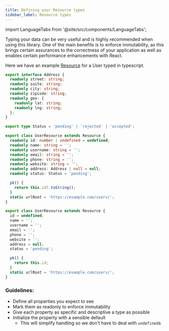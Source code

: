 ```yaml
---
title: Defining your Resource types
sidebar_label: Resource types
---
```

import LanguageTabs from '@site/src/components/LanguageTabs';

Typing your data can be very useful and is highly recommended when using this library.
One of the main benefits is to enforce immutability, as this brings certain assurances
to the correctness of your application as well as enables certain performance enhancements
with React.

Here we have an example [Resource](../api/Resource.md) for a User typed in typescript.

<LanguageTabs>

```typescript
export interface Address {
  readonly street: string;
  readonly suite: string;
  readonly city: string;
  readonly zipcode: string;
  readonly geo: {
    readonly lat: string;
    readonly lng: string;
  };
}

export type Status = 'pending' | 'rejected' | 'accepted';

export class UserResource extends Resource {
  readonly id: number | undefined = undefined;
  readonly name: string = '';
  readonly username: string = '';
  readonly email: string = '';
  readonly phone: string = '';
  readonly website: string = '';
  readonly address: Address | null = null;
  readonly status: Status = 'pending';

  pk() {
    return this.id?.toString();
  }
  static urlRoot = 'https://example.com/users/';
}
```

```js
export class UserResource extends Resource {
  id = undefined;
  name = '';
  username = '';
  email = '';
  phone = '';
  website = '';
  address = null;
  status = 'pending';

  pk() {
    return this.id;
  }
  static urlRoot = 'https://example.com/users/';
}
```

</LanguageTabs>

### Guidelines:

- Define all properties you expect to see
- Mark them as readonly to enforce immutability
- Give each property as specific and descriptive a type as possible
- Initialize the property with a sensible default
  - This will simplify handling so we don't have to deal with `undefined`s
